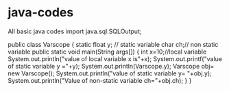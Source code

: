 # java-codes
All basic java codes
import java.sql.SQLOutput;

public class Varscope {
    static float y; // static variable
    char ch;// non static variable
    public static void main(String args[])
    {
        int x=10;//local variable
        System.out.println("value of local variable x is"+x);
        System.out.printf("value of static variable y ="+y);
        System.out.println(Varscope.y);
        Varscope obj= new Varscope();
        System.out.println("value of static variable y= "+obj.y);
        System.out.println("Value of non-static variable ch="+obj.ch);
    }
}


